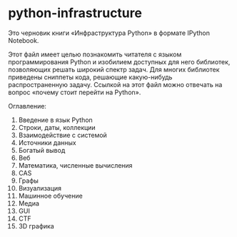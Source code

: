 # python-infrastructure

Это черновик книги «Инфраструктура Python» в формате IPython Notebook.

Этот файл имеет целью познакомить читателя с языком программирования Python и изобилием доступных для него библиотек, позволяющих решать широкий спектр задач. Для многих библиотек приведены сниппеты кода, решающие какую-нибудь распространенную задачу. Ссылкой на этот файл можно отвечать на вопрос «почему стоит перейти на Python».

Оглавление:

1. Введение в язык Python
2. Строки, даты, коллекции
3. Взаимодействие с системой
4. Источники данных
5. Богатый вывод
6. Веб
7. Математика, численные вычисления
8. CAS
9. Графы
10. Визуализация
11. Машинное обучение
12. Медиа
13. GUI
14. CTF
15. 3D графика
